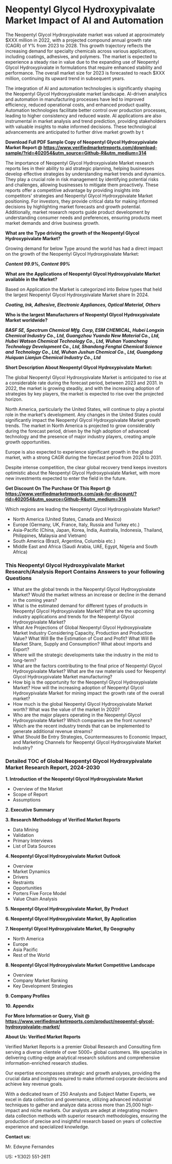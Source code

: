 <meta name="title" content="Global Neopentyl Glycol Hydroxypivalate Market Impact of AI and Automation"><meta name="description" content="The Neopentyl Glycol Hydroxypivalate market was valued at approximately $XXX million in 2022, with a projected compound annual growth rate (CAGR) of Y% from 2023 to 20"><meta name="title" content="Neopentyl Glycol Hydroxypivalate Market Size, Share, Scope, Trends, Growth, Opportunities, Analysis, Forecast"><h1>Neopentyl Glycol Hydroxypivalate Market Impact of AI and Automation</h1><p>The Neopentyl Glycol Hydroxypivalate market was valued at approximately $XXX million in 2022, with a projected compound annual growth rate (CAGR) of Y% from 2023 to 2028. This growth trajectory reflects the increasing demand for specialty chemicals across various applications, including coatings, adhesives, and polymers. The market is expected to experience a steady rise in value due to the expanding use of Neopentyl Glycol Hydroxypivalate in formulations that require enhanced stability and performance. The overall market size for 2023 is forecasted to reach $XXX million, continuing its upward trend in subsequent years.</p><p>The integration of AI and automation technologies is significantly shaping the Neopentyl Glycol Hydroxypivalate market landscape. AI-driven analytics and automation in manufacturing processes have led to improved efficiency, reduced operational costs, and enhanced product quality. Automation technologies facilitate better control over production processes, leading to higher consistency and reduced waste. AI applications are also instrumental in market analysis and trend prediction, providing stakeholders with valuable insights to make informed decisions. These technological advancements are anticipated to further drive market growth by t</p><p id="" class=""><strong>Download Full PDF Sample Copy of Neopentyl Glycol Hydroxypivalate Market Report @ <a href="https://www.verifiedmarketreports.com/download-sample/?rid=402054&utm_source=Github-R&utm_medium=314" target="_blank">https://www.verifiedmarketreports.com/download-sample/?rid=402054&utm_source=Github-R&utm_medium=314</a></strong></p><p>The importance of&nbsp;Neopentyl Glycol Hydroxypivalate Market research reports lies in their ability to aid strategic planning, helping businesses develop effective strategies by understanding market trends and dynamics. They play a crucial role in risk management by identifying potential risks and challenges, allowing businesses to mitigate them proactively. These reports offer a competitive advantage by providing insights into competitors' strategies and Neopentyl Glycol Hydroxypivalate Market positioning. For investors, they provide critical data for making informed decisions by highlighting market forecasts and growth potential. Additionally, market research reports guide product development by understanding consumer needs and preferences, ensuring products meet market demands and drive business growth.</p><p><strong>What are the&nbsp;Type driving the growth of the Neopentyl Glycol Hydroxypivalate Market?</strong></p><p id="" class="">Growing demand for below Type around the world has had a direct impact on the growth of the Neopentyl Glycol Hydroxypivalate Market:</p><em><strong>Content 99.9%, Content 99%</strong></em></p><strong>What are the&nbsp;Applications&nbsp;of Neopentyl Glycol Hydroxypivalate Market available in the Market?</strong></p><p id="" class="">Based on Application the Market is categorized into Below types that held the largest Neopentyl Glycol Hydroxypivalate Market share In 2024.</p><em><strong>Coating, Ink, Adhesive, Electronic Appliances, Optical Material, Others</strong></em></p><strong>Who is the largest Manufacturers of Neopentyl Glycol Hydroxypivalate Market worldwide?</strong></p><p><em><strong>BASF SE, Spectrum Chemical Mfg. Corp, ESM CHEMICAL, Hubei Longxin Chemical Industry Co., Ltd, Guangzhou Yuanda New Material Co., Ltd, Hubei Watson Chemical Technology Co., Ltd, Wuhan Yuancheng Technology Development Co., Ltd, Shandong Fengtai Chemical Science and Technology Co., Ltd, Wuhan Jushun Chemical Co., Ltd, Guangdong Huiquan Lianjun Chemical Industry Co., Ltd</strong></em></p><p id="" class=""><strong>Short Description About Neopentyl Glycol Hydroxypivalate Market:</strong></p><p>The global Neopentyl Glycol Hydroxypivalate Market is anticipated to rise at a considerable rate during the forecast period, between 2023 and 2031. In 2022, the market is growing steadily, and with the increasing adoption of strategies by key players, the market is expected to rise over the projected horizon.</p><p>North America, particularly the United States, will continue to play a pivotal role in the market's development. Any changes in the United States could significantly impact the Neopentyl Glycol Hydroxypivalate Market growth trends. The market in North America is projected to grow considerably during the forecast period, driven by the high adoption of advanced technology and the presence of major industry players, creating ample growth opportunities.</p><p>Europe is also expected to experience significant growth in the global market, with a strong CAGR during the forecast period from 2024 to 2031.</p><p>Despite intense competition, the clear global recovery trend keeps investors optimistic about the Neopentyl Glycol Hydroxypivalate Market, with more new investments expected to enter the field in the future.</p><p id="" class=""><strong>Get Discount On The Purchase Of This Report @ <a href="https://www.verifiedmarketreports.com/ask-for-discount/?rid=402054&utm_source=Github-R&utm_medium=314" target="_blank">https://www.verifiedmarketreports.com/ask-for-discount/?rid=402054&utm_source=Github-R&utm_medium=314</a></strong></p>Which regions are leading the Neopentyl Glycol Hydroxypivalate Market?</p><ul><li>North America (United States, Canada and Mexico)</li><li>Europe (Germany, UK, France, Italy, Russia and Turkey etc.)</li><li>Asia-Pacific (China, Japan, Korea, India, Australia, Indonesia, Thailand, Philippines, Malaysia and Vietnam)</li><li>South America (Brazil, Argentina, Columbia etc.)</li><li>Middle East and Africa (Saudi Arabia, UAE, Egypt, Nigeria and South Africa)</li></ul><h3 id="" class="">This Neopentyl Glycol Hydroxypivalate Market Research/Analysis Report Contains Answers to your following Questions</h3><ul><li>What are the global trends in the Neopentyl Glycol Hydroxypivalate Market? Would the market witness an increase or decline in the demand in the coming years?</li><li>What is the estimated demand for different types of products in Neopentyl Glycol Hydroxypivalate Market? What are the upcoming industry applications and trends for the Neopentyl Glycol Hydroxypivalate Market?</li><li>What Are Projections of Global Neopentyl Glycol Hydroxypivalate Market Industry Considering Capacity, Production and Production Value? What Will Be the Estimation of Cost and Profit? What Will Be Market Share, Supply and Consumption? What about imports and Export?</li><li>Where will the strategic developments take the industry in the mid to long-term?</li><li>What are the factors contributing to the final price of Neopentyl Glycol Hydroxypivalate Market? What are the raw materials used for Neopentyl Glycol Hydroxypivalate Market manufacturing?</li><li>How big is the opportunity for the Neopentyl Glycol Hydroxypivalate Market? How will the increasing adoption of Neopentyl Glycol Hydroxypivalate Market for mining impact the growth rate of the overall market?</li><li>How much is the global Neopentyl Glycol Hydroxypivalate Market worth? What was the value of the market In 2020?</li><li>Who are the major players operating in the Neopentyl Glycol Hydroxypivalate Market? Which companies are the front runners?</li><li>Which are the recent industry trends that can be implemented to generate additional revenue streams?</li><li>What Should Be Entry Strategies, Countermeasures to Economic Impact, and Marketing Channels for Neopentyl Glycol Hydroxypivalate Market Industry?</li></ul><h3 id="" class="">Detailed TOC of Global Neopentyl Glycol Hydroxypivalate Market Research Report, 2024-2030</h3><p id="" class=""><strong>1. Introduction of the Neopentyl Glycol Hydroxypivalate Market</strong></p><ul><li>Overview of the Market</li><li>Scope of Report</li><li>Assumptions</li></ul><p id="" class=""><strong>2. Executive Summary</strong></p><p id="" class=""><strong>3. Research Methodology of Verified Market Reports</strong></p><ul><li>Data Mining</li><li>Validation</li><li>Primary Interviews</li><li>List of Data Sources</li></ul><p id="" class=""><strong>4. Neopentyl Glycol Hydroxypivalate Market Outlook</strong></p><ul><li>Overview</li><li>Market Dynamics</li><li>Drivers</li><li>Restraints</li><li>Opportunities</li><li>Porters Five Force Model</li><li>Value Chain Analysis</li></ul><p id="" class=""><strong>5. Neopentyl Glycol Hydroxypivalate Market, By Product</strong></p><p id="" class=""><strong>6. Neopentyl Glycol Hydroxypivalate Market, By Application</strong></p><p id="" class=""><strong>7. Neopentyl Glycol Hydroxypivalate Market, By Geography</strong></p><ul><li>North America</li><li>Europe</li><li>Asia Pacific</li><li>Rest of the World</li></ul><p id="" class=""><strong>8. Neopentyl Glycol Hydroxypivalate Market Competitive Landscape</strong></p><ul><li>Overview</li><li>Company Market Ranking</li><li>Key Development Strategies</li></ul><p id="" class=""><strong>9. Company Profiles</strong></p><p id="" class=""><strong>10. Appendix</strong></p><p id="" class=""><strong>For More Information or Query, Visit @ <a href="https://www.verifiedmarketreports.com/product/neopentyl-glycol-hydroxypivalate-market/" target="_blank">https://www.verifiedmarketreports.com/product/neopentyl-glycol-hydroxypivalate-market/</a></strong></p><p id="" class=""><strong>About Us: Verified Market Reports</strong></p><p id="" class="">Verified Market Reports is a premier Global Research and Consulting firm serving a diverse clientele of over 5000+ global customers. We specialize in delivering cutting-edge analytical research solutions and comprehensive information-enriched research studies.</p><p id="" class="">Our expertise encompasses strategic and growth analyses, providing the crucial data and insights required to make informed corporate decisions and achieve key revenue goals.</p><p id="" class="">With a dedicated team of 250 Analysts and Subject Matter Experts, we excel in data collection and governance, utilizing advanced industrial techniques to gather and analyze data across more than 25,000 high-impact and niche markets. Our analysts are adept at integrating modern data collection methods with superior research methodologies, ensuring the production of precise and insightful research based on years of collective experience and specialized knowledge.</p><p id="" class=""><strong>Contact us:</strong></p><p id="" class="">Mr. Edwyne Fernandes</p><p id="" class="">US: +1(302) 551-2611</p>